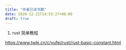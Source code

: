 ```yaml
---
title: "作者已读书籍"
date: 2020-12-21T14:53:27+08:00
draft: true 
---
```

1. rust 简单教程

https://www.twle.cn/c/yufei/rust/rust-basic-constant.html